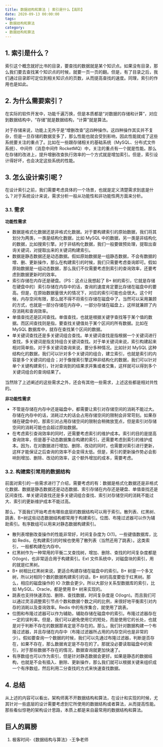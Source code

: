 ```yaml
---
title: 数据结构和算法 | 索引是什么【高阶】
date: 2020-09-13 00:00:00
tags:
- 数据结构和算法
category:
- 数据结构和算法
---
```




## 1. 索引是什么？

索引这个概念就好比书的目录，要查找的数据就是某个知识点。如果没有目录，那么我们要去查找某个知识点的时候，就要一页一页的翻。但是，有了目录之后，我们通过目录即可定位到相关知识点的页数，从而提高查找的速度。同理，索引的作用也是如此。

## 2. 为什么需要索引？

在实际的软件开发中，功能千遍万换，但是本质都是“对数据的存储和计算”，对应到数据结构中，“存储”就是数据结构，“计算”就是算法。

对于存储来说，功能上无外乎是“增删改查”这四种操作。这四种操作其实并不复杂，但是一旦存储的数据变多了，那么性能也就会受到影响，因此性能就成了这些系统要关注的重点了。比如在一些跟存储相关的基础系统（MySQL、分布式文件系统）、中间件（消息中间件 RocketMQ）中，关注的重点有一个就是性能。那么在存储的改进上，提升增删改查执行效率的一个方式就是增加索引。但是，索引设计得好坏，也会决定这些系统的性能。

## 3. 怎么设计索引呢？

在设计索引之前，我们需要考虑具体的一个场景，也就是定义清楚需求到底是什么？对于系统设计来说，需求分析一般从功能性和非功能性两方面来分析。

### 3.1. 需求

**功能性需求**

- 数据是格式化数据还是非格式化数据。对于要构建索引的原始数据，我们将其划分为两类，一类是结构化数据，比如 MySQL 中的数据，另一类是非结构化的数据，比如搜索引擎。对于非结构化数据，我们一般要做预处理，提取出查询关键词，对提取出来的关键词构建索引。
- 数据是静态数据还是动态数据。假如原始数据是一组静态数据，不会有数据的增、删、更新操作，那么在构建索引的时候，我们只需要考虑查询即可。假如原始数据是一组动态数据，那么我们不仅需要考虑到索引的查询效率，还要考虑到数据更新时的效率。
- 索引存储在内存还是硬盘。（PS：这点让我想起了 B+ 树的索引，它就是存储在硬盘中的）索引存储在内存中的话，查询的速度肯定要比存储在磁盘中的要高。但是，在原始数据量很大的情况下，对应的索引可能也会很大。这个时候，内存空间有限，那么就不得不将索引存储在磁盘中了。当然可以采用兼顾的方式，也就是一部分存储在内存中，一部分存储在磁盘上，这样就兼顾了内存消耗和查询效率。
- 单值查找还是区间查找。单值查找，也就是根据关键字查找等于某个值的数据。而区间查找则是指，要查找关键值处于某个区间的所有数据。比如在 MySQL 数据库中，就存在查找某个区间的数据。
- 单关键词查找还是多关键词组合查找。单关键词查找是指根据一个关键词进行查找，多关键词是指支持组合关键词查找。对于单关键词来说，索引构建起来相对简单些。对于多关键词查询来说，要分多种情况。比如针对 MySQL 这种结构化的数据，我们可以针对多个关键词的组合，建立索引，也就是索引的内容是多个关键词的组合；对于像搜索引擎这种非结构化的数据，我们可以针对单个关键构建索引，针对查询到的结果求并集或者交集，这样就可以得到多个关键词组合的查询结果了。

当然除了上述阐述的这些需求之外，还会有其他一些需求，上述这些都是相对共性的。

**非功能性需求**

- 不管是存储在内存中还是磁盘中，都需要让索引对存储空间的消耗不能过大。存储在内存中的话，消耗过大的话会占用存储空间的限制会非常苛刻。如果存储在硬盘中的，那索引对占用存储空间的限制会稍微放宽点，但是索引对存储空间的消耗可能也会超过原始数据。
- 在考虑索引查询效率的同时，还需要考虑索引的维护成本。索引的目的是提高查询效率，但是基于动态数据集合构建的索引，还需要考虑到索引的维护成本。因为，在对数据进行增加、删除、改动的同时，也需要对索引进行更新，这样才能保证之后查询的效率不会变得太低。但是，索引的更新操作势必会影响到增加、删除、改动的效率，这个额外增加的成本，需要考虑。

### 3.2. 构建索引常用的数据结构

前面对索引的一些需求进行了介绍，需要考虑的有：数据是格式化数据还是非格式化数据、数据是静态数据还是动态数据、索引存储在内存还是硬盘、单值查找还是区间查找、单关键词查找还是多关键词组合查找、索引对存储空间的消耗不能过大、索引的更新维护成本不能过高。

那么，下面我们开始考虑有哪些底层的数据结构可以用于索引。散列表、红黑树、跳表、B+树这些动态数据结构都常用于构建索引。位图、布隆过滤器可以作为辅助索引。有序数组可以用来对静态数据构建索引。

- 散列表增删改查操作的性能非常好，时间复杂度为 O(1)。一些键值数据库，比如 Redis，在构建索引的时候也使用了散列表（当然还用了跳表）。这类索引，一般都构建在内存中。
- 红黑树作为一种常用的平衡二叉查找树，增加、删除、查找的时间复杂度都是 O(logn)，也非常适合用于构建索引。Ext 文件系统中，对磁盘块的索引，用的就是红黑树。
- B+ 树相比红黑树来说，更适合构建存储在磁盘中的索引。B+ 树是一个多叉树，所以对相同个数的数据构建索引的话，B+ 树的高度要低于红黑树。那么，相应的磁盘操作的 IO 次数会更少。所以大部分关系型数据库的索引，比如 MySQL、Oracle，都是使用 B+ 树来实现的。
- 跳表也支持快速添加、删除、查找数据，时间复杂度是 O(logn)。而且我们可以通过灵活调整索引节点个数和数据个数之间的比例，来很好地平衡索引对内存的消耗以及查询效率。Redis 中的有序集合，就使用了跳表。
- 位图和布隆过滤器可以作为辅助，辅助存储在磁盘中的索引。布隆过滤器存在一定的误判率。但是，我们可以避免使用它的短处，而是使用它的长处，也就是对于判断不存在的数据那肯定是不存在的。那么，我们针对数据构建一个布隆过滤器，并且存储在内存中（布隆过滤器所占用的内存空间也是非常的少）。假如要查询一个数据的时候，我们可以先通过布隆过滤器，判断是否存在，如果不存在，那么数据肯定是不存在的了。那就没必要读取磁盘中的索引，对于那些数据不存在的情况，数据查询就更加快速了。
- 有序数组也可以作为索引，但是针对静态数据会更好。如果是静态的数据结构，也就是不会有插入、删除、更新操作，那么我们就可以根据关键来组织成一个有序数组，然后利用二分查找的方式来快速查找数据。

## 4. 总结

从上述的内容可以看出，架构师离不开数据结构和算法，在设计和实现的时候，尤其针对一些底层的设计需要考虑到它所使用的数据结构或者算法，从而提高性能。那些看似惊艳的架构设计思路，本质上都是来自最常用的数据结构和算法。



## 巨人的肩膀

1. 极客时间-《数据结构与算法》-王争老师